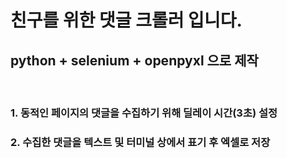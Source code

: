 # 친구를 위한 댓글 크롤러 입니다.

## python + selenium + openpyxl 으로 제작

</br>

### 1. 동적인 페이지의 댓글을 수집하기 위해 딜레이 시간(3초) 설정
### 2. 수집한 댓글을 텍스트 및 터미널 상에서 표기 후 엑셀로 저장
